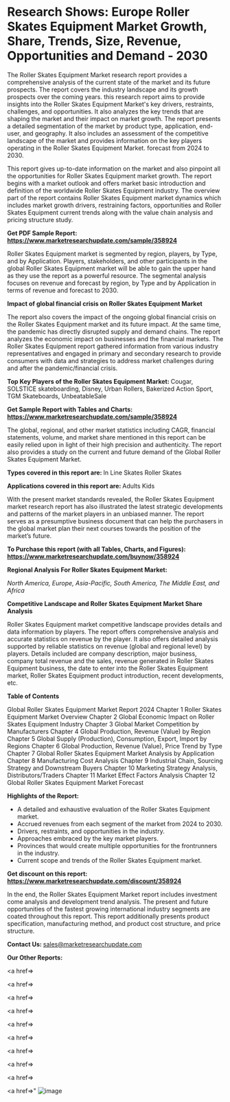 # Research Shows: Europe Roller Skates Equipment Market Growth, Share, Trends, Size, Revenue, Opportunities and Demand - 2030

The Roller Skates Equipment Market research report provides a comprehensive analysis of the current state of the market and its future prospects. The report covers the industry landscape and its growth prospects over the coming years. this research report aims to provide insights into the Roller Skates Equipment Market's key drivers, restraints, challenges, and opportunities. It also analyzes the key trends that are shaping the market and their impact on market growth. The report presents a detailed segmentation of the market by product type, application, end-user, and geography. It also includes an assessment of the competitive landscape of the market and provides information on the key players operating in the Roller Skates Equipment Market. forecast from 2024 to 2030.

This report gives up-to-date information on the market and also pinpoint all the opportunities for Roller Skates Equipment market growth. The report begins with a market outlook and offers market basic introduction and definition of the worldwide Roller Skates Equipment industry. The overview part of the report contains Roller Skates Equipment market dynamics which includes market growth drivers, restraining factors, opportunities and Roller Skates Equipment current trends along with the value chain analysis and pricing structure study.

<strong><b>Get PDF Sample Report: <a href=https://www.marketresearchupdate.com/sample/358924>https://www.marketresearchupdate.com/sample/358924</a></b></strong>

Roller Skates Equipment market is segmented by region, players, by Type, and by Application. Players, stakeholders, and other participants in the global Roller Skates Equipment market will be able to gain the upper hand as they use the report as a powerful resource. The segmental analysis focuses on revenue and forecast by region, by Type and by Application in terms of revenue and forecast to 2030.

<strong><b>Impact of global financial crisis on Roller Skates Equipment Market</b></strong>

The report also covers the impact of the ongoing global financial crisis on the Roller Skates Equipment market and its future impact. At the same time, the pandemic has directly disrupted supply and demand chains. The report analyzes the economic impact on businesses and the financial markets. The Roller Skates Equipment report gathered information from various industry representatives and engaged in primary and secondary research to provide consumers with data and strategies to address market challenges during and after the pandemic/financial crisis.

<strong><b>Top Key Players of the Roller Skates Equipment Market:
</b></strong>Cougar, SOLSTICE skateboarding, Disney, Urban Rollers, Bakerized Action Sport, TGM Skateboards, UnbeatableSale<strong><b>
</b></strong>

<strong><b>Get Sample Report with Tables and Charts: <a href=https://www.marketresearchupdate.com/sample/358924>https://www.marketresearchupdate.com/sample/358924</a></b></strong>

The global, regional, and other market statistics including CAGR, financial statements, volume, and market share mentioned in this report can be easily relied upon in light of their high precision and authenticity. The report also provides a study on the current and future demand of the Global Roller Skates Equipment Market.

<strong><b>Types covered in this report are:
</b></strong>In Line Skates
Roller Skates<strong><b>
</b></strong>

<strong><b>Applications covered in this report are:
</b></strong>Adults
Kids<strong><b>
</b></strong>

With the present market standards revealed, the Roller Skates Equipment market research report has also illustrated the latest strategic developments and patterns of the market players in an unbiased manner. The report serves as a presumptive business document that can help the purchasers in the global market plan their next courses towards the position of the market’s future.

<strong><b>To Purchase this report (with all Tables, Charts, and Figures): <a href=https://www.marketresearchupdate.com/buynow/358924>https://www.marketresearchupdate.com/buynow/358924</a></b></strong>

<strong><b>Regional Analysis For Roller Skates Equipment Market:</b></strong>

<em><i>North America, Europe, Asia-Pacific, South America, The Middle East, and Africa</i></em>

<strong><b>Competitive Landscape and Roller Skates Equipment Market Share Analysis</b></strong>

Roller Skates Equipment market competitive landscape provides details and data information by players. The report offers comprehensive analysis and accurate statistics on revenue by the player. It also offers detailed analysis supported by reliable statistics on revenue (global and regional level) by players. Details included are company description, major business, company total revenue and the sales, revenue generated in Roller Skates Equipment business, the date to enter into the Roller Skates Equipment market, Roller Skates Equipment product introduction, recent developments, etc.

<strong><b>Table of Contents</b></strong>

Global Roller Skates Equipment Market Report 2024
Chapter 1 Roller Skates Equipment Market Overview
Chapter 2 Global Economic Impact on Roller Skates Equipment Industry
Chapter 3 Global Market Competition by Manufacturers
Chapter 4 Global Production, Revenue (Value) by Region
Chapter 5 Global Supply (Production), Consumption, Export, Import by Regions
Chapter 6 Global Production, Revenue (Value), Price Trend by Type
Chapter 7 Global Roller Skates Equipment Market Analysis by Application
Chapter 8 Manufacturing Cost Analysis
Chapter 9 Industrial Chain, Sourcing Strategy and Downstream Buyers
Chapter 10 Marketing Strategy Analysis, Distributors/Traders
Chapter 11 Market Effect Factors Analysis
Chapter 12 Global Roller Skates Equipment Market Forecast

<strong><b>Highlights of the Report:</b></strong>

- A detailed and exhaustive evaluation of the Roller Skates Equipment market.
- Accrued revenues from each segment of the market from 2024 to 2030.
- Drivers, restraints, and opportunities in the industry.
- Approaches embraced by the key market players.
- Provinces that would create multiple opportunities for the frontrunners in the industry.
- Current scope and trends of the Roller Skates Equipment market.

<strong><b>Get discount on this report: <a href=https://www.marketresearchupdate.com/discount/358924>https://www.marketresearchupdate.com/discount/358924</a></b></strong>

In the end, the Roller Skates Equipment Market report includes investment come analysis and development trend analysis. The present and future opportunities of the fastest growing international industry segments are coated throughout this report. This report additionally presents product specification, manufacturing method, and product cost structure, and price structure.

<strong><b>Contact Us:
</b></strong>sales@marketresearchupdate.com

<strong>Our Other Reports:</strong>

<a href=></a>

<a href=></a>

<a href=></a>

<a href=></a>

<a href=></a>

<a href=></a>

<a href=></a>

<a href=></a>

<a href=></a>

<a href=></a>"
![image](https://github.com/Gayatrikarjule/Market-Analysis-360/assets/97346546/4927d7a6-371f-4de3-8474-daf09f8163be)
